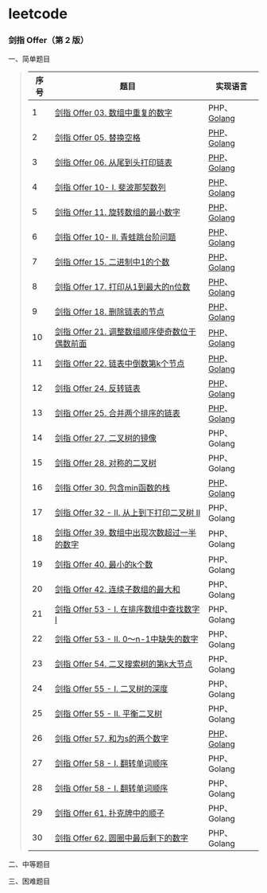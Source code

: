 # leetcode

### 剑指 Offer（第 2 版）

一、简单题目   

> | 序号 | 题目                                                         | 实现语言                                                     |
> | ---- | ------------------------------------------------------------ | ------------------------------------------------------------ |
> | 1    | [剑指 Offer 03. 数组中重复的数字](https://leetcode-cn.com/problems/shu-zu-zhong-zhong-fu-de-shu-zi-lcof/) | PHP、[Golang](https://github.com/Echo-Mr-Pengw/leetcode/blob/master/offer/simple/Golang/findRepeatNumber.go) |
> | 2    | [剑指 Offer 05. 替换空格](https://leetcode-cn.com/problems/ti-huan-kong-ge-lcof/) | [PHP](https://github.com/Echo-Mr-Pengw/leetcode/blob/master/offer/simple/PHP/replaceSpace.php)、[Golang](https://github.com/Echo-Mr-Pengw/leetcode/blob/master/offer/simple/Golang/replaceSpace.go) |
> | 3    | [剑指 Offer 06. 从尾到头打印链表](https://leetcode-cn.com/problems/ti-huan-kong-ge-lcof/) | [PHP](https://github.com/Echo-Mr-Pengw/leetcode/blob/master/offer/simple/PHP/reverseList.php)、[Golang](https://github.com/Echo-Mr-Pengw/leetcode/blob/master/offer/simple/Golang/reversePrint.go) |
> | 4    | [剑指 Offer 10- I. 斐波那契数列](https://leetcode-cn.com/problems/fei-bo-na-qi-shu-lie-lcof/) | [PHP](https://github.com/Echo-Mr-Pengw/leetcode/blob/master/offer/simple/PHP/fib.php)、[Golang](https://github.com/Echo-Mr-Pengw/leetcode/blob/master/offer/simple/Golang/fib.go) |
> | 5    | [剑指 Offer 11. 旋转数组的最小数字](https://leetcode-cn.com/problems/xuan-zhuan-shu-zu-de-zui-xiao-shu-zi-lcof/) | [PHP](https://github.com/Echo-Mr-Pengw/leetcode/blob/master/offer/simple/PHP/minArray.php)、[Golang](https://github.com/Echo-Mr-Pengw/leetcode/blob/master/offer/simple/Golang/minArray.go) |
> | 6    | [剑指 Offer 10- II. 青蛙跳台阶问题](https://leetcode-cn.com/problems/qing-wa-tiao-tai-jie-wen-ti-lcof/) | [PHP](https://github.com/Echo-Mr-Pengw/leetcode/blob/master/offer/simple/PHP/numWays.php)、[Golang](https://github.com/Echo-Mr-Pengw/leetcode/blob/master/offer/simple/Golang/numWays.go) |
> | 7    | [剑指 Offer 15. 二进制中1的个数](https://leetcode-cn.com/problems/er-jin-zhi-zhong-1de-ge-shu-lcof/) | [PHP](https://github.com/Echo-Mr-Pengw/leetcode/blob/master/offer/simple/PHP/hammingWeight.php)、[Golang](https://github.com/Echo-Mr-Pengw/leetcode/blob/master/offer/simple/Golang/hammingWeight.go) |
> | 8    | [剑指 Offer 17. 打印从1到最大的n位数](https://leetcode-cn.com/problems/da-yin-cong-1dao-zui-da-de-nwei-shu-lcof/) | [PHP](https://github.com/Echo-Mr-Pengw/leetcode/blob/master/offer/simple/PHP/printNumbers.php)、[Golang](https://github.com/Echo-Mr-Pengw/leetcode/blob/master/offer/simple/Golang/printNumbers.go) |
> | 9    | [剑指 Offer 18. 删除链表的节点](https://leetcode-cn.com/problems/shan-chu-lian-biao-de-jie-dian-lcof/) | [PHP](https://github.com/Echo-Mr-Pengw/leetcode/blob/master/offer/simple/PHP/deleteNode.php)、[Golang](https://github.com/Echo-Mr-Pengw/leetcode/blob/master/offer/simple/Golang/deleteNode.go) |
> | 10   | [剑指 Offer 21. 调整数组顺序使奇数位于偶数前面](https://leetcode-cn.com/problems/diao-zheng-shu-zu-shun-xu-shi-qi-shu-wei-yu-ou-shu-qian-mian-lcof/) | [PHP](https://github.com/Echo-Mr-Pengw/leetcode/blob/master/offer/simple/PHP/exchange.php)、[Golang](https://github.com/Echo-Mr-Pengw/leetcode/blob/master/offer/simple/Golang/exchange.go) |
> | 11   | [剑指 Offer 22. 链表中倒数第k个节点](https://leetcode-cn.com/problems/lian-biao-zhong-dao-shu-di-kge-jie-dian-lcof/) | [PHP](https://github.com/Echo-Mr-Pengw/leetcode/blob/master/offer/simple/PHP/getKthFromEnd.php)、[Golang](https://github.com/Echo-Mr-Pengw/leetcode/blob/master/offer/simple/Golang/getKthFromEnd.go) |
> | 12   | [剑指 Offer 24. 反转链表](https://leetcode-cn.com/problems/fan-zhuan-lian-biao-lcof/) | [PHP](https://github.com/Echo-Mr-Pengw/leetcode/blob/master/offer/simple/PHP/reverseList.php)、[Golang](https://github.com/Echo-Mr-Pengw/leetcode/blob/master/offer/simple/Golang/reverseList.go) |
> | 13   | [剑指 Offer 25. 合并两个排序的链表](https://leetcode-cn.com/problems/he-bing-liang-ge-pai-xu-de-lian-biao-lcof/) | [PHP](https://github.com/Echo-Mr-Pengw/leetcode/blob/master/offer/simple/PHP/mergeTwoLists.php)、[Golang](https://github.com/Echo-Mr-Pengw/leetcode/blob/master/offer/simple/Golang/mergeTwoLists.go) |
> | 14   | [剑指 Offer 27. 二叉树的镜像](https://leetcode-cn.com/problems/er-cha-shu-de-jing-xiang-lcof/) | PHP、Golang                                                  |
> | 15   | [剑指 Offer 28. 对称的二叉树](https://leetcode-cn.com/problems/dui-cheng-de-er-cha-shu-lcof/) | PHP、Golang                                                  |
> | 16   | [剑指 Offer 30. 包含min函数的栈](https://leetcode-cn.com/problems/bao-han-minhan-shu-de-zhan-lcof/) | [PHP](https://github.com/Echo-Mr-Pengw/leetcode/blob/master/offer/simple/PHP/minStack.php)、[Golang](https://github.com/Echo-Mr-Pengw/leetcode/blob/master/offer/simple/Golang/minStack.go) |
> | 17   | [剑指 Offer 32 - II. 从上到下打印二叉树 II](https://leetcode-cn.com/problems/cong-shang-dao-xia-da-yin-er-cha-shu-ii-lcof/) | PHP、Golang                                                  |
> | 18   | [剑指 Offer 39. 数组中出现次数超过一半的数字](https://leetcode-cn.com/problems/shu-zu-zhong-chu-xian-ci-shu-chao-guo-yi-ban-de-shu-zi-lcof/) | PHP、Golang                                                  |
> | 19   | [剑指 Offer 40. 最小的k个数](https://leetcode-cn.com/problems/zui-xiao-de-kge-shu-lcof/) | PHP、Golang                                                  |
> | 20   | [剑指 Offer 42. 连续子数组的最大和](https://leetcode-cn.com/problems/lian-xu-zi-shu-zu-de-zui-da-he-lcof/) | PHP、Golang                                                  |
> | 21   | [剑指 Offer 53 - I. 在排序数组中查找数字 I](https://leetcode-cn.com/problems/zai-pai-xu-shu-zu-zhong-cha-zhao-shu-zi-lcof/) | PHP、Golang                                                  |
> | 22   | [剑指 Offer 53 - II. 0～n-1中缺失的数字](https://leetcode-cn.com/problems/que-shi-de-shu-zi-lcof/) | PHP、Golang                                                  |
> | 23   | [剑指 Offer 54. 二叉搜索树的第k大节点](https://leetcode-cn.com/problems/er-cha-sou-suo-shu-de-di-kda-jie-dian-lcof/) | PHP、Golang                                                  |
> | 24   | [剑指 Offer 55 - I. 二叉树的深度](https://leetcode-cn.com/problems/er-cha-shu-de-shen-du-lcof/) | PHP、Golang                                                  |
> | 25   | [剑指 Offer 55 - II. 平衡二叉树](https://leetcode-cn.com/problems/ping-heng-er-cha-shu-lcof/) | PHP、Golang                                                  |
> | 26   | [剑指 Offer 57. 和为s的两个数字](https://leetcode-cn.com/problems/he-wei-sde-liang-ge-shu-zi-lcof/) | [PHP](https://github.com/Echo-Mr-Pengw/leetcode/blob/master/offer/simple/PHP/twoSum.php)、[Golang](https://github.com/Echo-Mr-Pengw/leetcode/blob/master/offer/simple/Golang/twoSum.php) |
> | 27   | [剑指 Offer 58 - I. 翻转单词顺序](https://leetcode-cn.com/problems/fan-zhuan-dan-ci-shun-xu-lcof/) | PHP、Golang                                                  |
> | 28   | [剑指 Offer 58 - I. 翻转单词顺序](https://leetcode-cn.com/problems/fan-zhuan-dan-ci-shun-xu-lcof/) | PHP、Golang                                                  |
> | 29   | [剑指 Offer 61. 扑克牌中的顺子](https://leetcode-cn.com/problems/bu-ke-pai-zhong-de-shun-zi-lcof/) | PHP、Golang                                                  |
> | 30   | [剑指 Offer 62. 圆圈中最后剩下的数字](https://leetcode-cn.com/problems/yuan-quan-zhong-zui-hou-sheng-xia-de-shu-zi-lcof/) | PHP、Golang                                                  |







二、中等题目   

三、困难题目   

